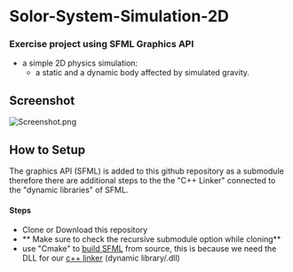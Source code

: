 # Solor-System-Simulation-2D

### Exercise project using SFML Graphics API 
- a simple 2D physics simulation:
  - a static and a dynamic body affected by simulated gravity.  

## Screenshot
![Screenshot.png](https://trello-attachments.s3.amazonaws.com/5dd6b3a80a513e0ac0bd38eb/5f3bba93fe4f8c14ff6b2f6c/84d87068531fa2692287b2e229939df5/Screenshot.png)

## How to Setup
The graphics API (SFML) is added to this github repository as a submodule therefore there are additional steps to the the "C++ Linker" connected to the "dynamic libraries" of SFML. 
#### Steps
- Clone or Download this repository 
- ** Make sure to check the recursive submodule option while cloning**
- use "Cmake" to [build SFML](https://www.youtube.com/watch?v=pLy69V2F_8M) from source, this is because we need the DLL for our [c++ linker](https://www.youtube.com/watch?v=H4s55GgAg0I&t=259s) (dynamic library/.dll) 
